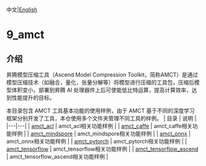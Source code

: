中文|[English](README.md)

# 9_amct

## 介绍

昇腾模型压缩工具（Ascend Model Compression Toolkit，简称AMCT）是通过模型压缩技术（如融合，量化，张量分解等）将模型进行压缩的工具包，压缩后模型体积变小，部署到昇腾 AI 处理器件上后可使能低比特运算，提高计算效率，达到性能提升的目标。

本目录包含 AMCT 工具基本功能的使用样例，由于 AMCT 基于不同的深度学习框架分别开发了工具，本仓使用多个文件夹管理不同工具的样例。
| 目录  | 说明  |
|---|---|
| [amct_acl](./amct_acl/README_CN.md)  | amct_acl相关功能样例 |
| [amct_caffe](./amct_caffe/README_CN.md)  | amct_caffe相关功能样例  |
| [amct_mindspore](./amct_mindspore/README_CN.md)  | amct_mindspore相关功能样例  |
| [amct_onnx](./amct_onnx/README_CN.md)  | amct_onnx相关功能样例  |
| [amct_pytorch](./amct_pytorch/README_CN.md)  | amct_pytorch相关功能样例  |
| [amct_tensorflow](./amct_tensorflow/README_CN.md)  | amct_tensorflow相关功能样例  |
| [amct_tensorflow_ascend](./amct_tensorflow_ascend/README_CN.md)  | amct_tensorflow_ascend相关功能样例  |
